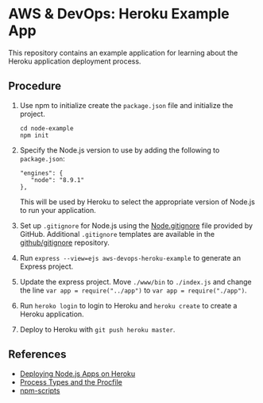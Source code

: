 # AWS & DevOps: Heroku Example App

This repository contains an example application for learning about the Heroku application deployment process.

## Procedure

1. Use npm to initialize create the `package.json` file and initialize the project.

   ```
   cd node-example
   npm init
   ```

2. Specify the Node.js version to use by adding the following to `package.json`:

   ```
   "engines": {
      "node": "8.9.1"
   },
   ```

   This will be used by Heroku to select the appropriate version of Node.js to run your application.

3. Set up `.gitignore` for Node.js using the [Node.gitignore](https://github.com/github/gitignore/blob/master/Node.gitignore) file provided by GitHub. Additional `.gitignore` templates are available in the [github/gitignore](https://github.com/github/gitignore) repository.

4. Run `express --view=ejs aws-devops-heroku-example` to generate an Express project.

5. Update the express project. Move `./www/bin` to `./index.js` and change the line `var app = require("../app")` to `var app = require("./app")`.

6. Run `heroko login` to login to Heroku and `heroku create` to create a Heroku application.

7. Deploy to Heroku with `git push heroku master`.

## References

* [Deploying Node.js Apps on Heroku](https://devcenter.heroku.com/articles/deploying-nodejs)
* [Process Types and the Procfile](https://devcenter.heroku.com/articles/procfile)
* [npm-scripts](https://docs.npmjs.com/misc/scripts)
